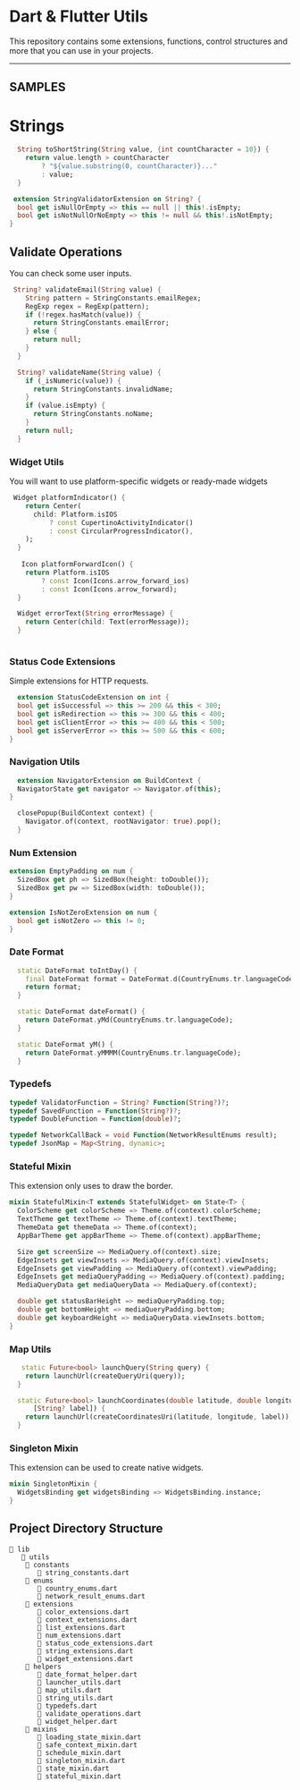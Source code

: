 # Dart & Flutter Utils

This repository contains some extensions, functions, control structures and more that you can use in your projects.

---

## SAMPLES

# Strings

```dart
  String toShortString(String value, {int countCharacter = 10}) {
    return value.length > countCharacter
        ? "${value.substring(0, countCharacter)}..."
        : value;
  }

 extension StringValidatorExtension on String? {
  bool get isNullOrEmpty => this == null || this!.isEmpty;
  bool get isNotNullOrNoEmpty => this != null && this!.isNotEmpty;
}
```

## Validate Operations

You can check some user inputs.

```dart
 String? validateEmail(String value) {
    String pattern = StringConstants.emailRegex;
    RegExp regex = RegExp(pattern);
    if (!regex.hasMatch(value)) {
      return StringConstants.emailError;
    } else {
      return null;
    }
  }

  String? validateName(String value) {
    if (_isNumeric(value)) {
      return StringConstants.invalidName;
    }
    if (value.isEmpty) {
      return StringConstants.noName;
    }
    return null;
  }
```

### Widget Utils

You will want to use platform-specific widgets or ready-made widgets

```dart
 Widget platformIndicator() {
    return Center(
      child: Platform.isIOS
          ? const CupertinoActivityIndicator()
          : const CircularProgressIndicator(),
    );
  }
  
   Icon platformForwardIcon() {
    return Platform.isIOS
        ? const Icon(Icons.arrow_forward_ios)
        : const Icon(Icons.arrow_forward);
  }

  Widget errorText(String errorMessage) {
    return Center(child: Text(errorMessage));
  }
  
```

### Status Code Extensions

Simple extensions for HTTP requests.

```dart
  extension StatusCodeExtension on int {
  bool get isSuccessful => this >= 200 && this < 300;
  bool get isRedirection => this >= 300 && this < 400;
  bool get isClientError => this >= 400 && this < 500;
  bool get isServerError => this >= 500 && this < 600;
}
```

### Navigation Utils

```dart
  extension NavigatorExtension on BuildContext {
  NavigatorState get navigator => Navigator.of(this);
}

  closePopup(BuildContext context) {
    Navigator.of(context, rootNavigator: true).pop();
  }
```

### Num Extension

```dart
extension EmptyPadding on num {
  SizedBox get ph => SizedBox(height: toDouble());
  SizedBox get pw => SizedBox(width: toDouble());
}

extension IsNotZeroExtension on num {
  bool get isNotZero => this != 0;
}
```

### Date Format

```dart
  static DateFormat toIntDay() {
    final DateFormat format = DateFormat.d(CountryEnums.tr.languageCode);
    return format;
  }

  static DateFormat dateFormat() {
    return DateFormat.yMd(CountryEnums.tr.languageCode);
  }

  static DateFormat yM() {
    return DateFormat.yMMMM(CountryEnums.tr.languageCode);
  }
```

### Typedefs

```dart
typedef ValidatorFunction = String? Function(String?)?;
typedef SavedFunction = Function(String?)?;
typedef DoubleFunction = Function(double)?;

typedef NetworkCallBack = void Function(NetworkResultEnums result);
typedef JsonMap = Map<String, dynamic>;
```

### Stateful Mixin

This extension only uses to draw the border.

```dart
mixin StatefulMixin<T extends StatefulWidget> on State<T> {
  ColorScheme get colorScheme => Theme.of(context).colorScheme;
  TextTheme get textTheme => Theme.of(context).textTheme;
  ThemeData get themeData => Theme.of(context);
  AppBarTheme get appBarTheme => Theme.of(context).appBarTheme;

  Size get screenSize => MediaQuery.of(context).size;
  EdgeInsets get viewInsets => MediaQuery.of(context).viewInsets;
  EdgeInsets get viewPadding => MediaQuery.of(context).viewPadding;
  EdgeInsets get mediaQueryPadding => MediaQuery.of(context).padding;
  MediaQueryData get mediaQueryData => MediaQuery.of(context);

  double get statusBarHeight => mediaQueryPadding.top;
  double get bottomHeight => mediaQueryPadding.bottom;
  double get keyboardHeight => mediaQueryData.viewInsets.bottom;
}
```

### Map Utils

```dart
   static Future<bool> launchQuery(String query) {
    return launchUrl(createQueryUri(query));
  }

  static Future<bool> launchCoordinates(double latitude, double longitude,
      [String? label]) {
    return launchUrl(createCoordinatesUri(latitude, longitude, label));
  }
```

### Singleton Mixin

This extension can be used to create native widgets.

```dart
mixin SingletonMixin {
  WidgetsBinding get widgetsBinding => WidgetsBinding.instance;
}

```

## Project Directory Structure

```      
📂 lib
   📂 utils   
    📂 constants
       📄 string_constants.dart  
    📂 enums
       📄 country_enums.dart
       📄 network_result_enums.dart
    📂 extensions
       📄 color_extensions.dart
       📄 context_extensions.dart
       📄 list_extensions.dart
       📄 num_extensions.dart
       📄 status_code_extensions.dart
       📄 string_extensions.dart
       📄 widget_extensions.dart
    📂 helpers
       📄 date_format_helper.dart
       📄 launcher_utils.dart
       📄 map_utils.dart
       📄 string_utils.dart
       📄 typedefs.dart
       📄 validate_operations.dart
       📄 widget_helper.dart
    📂 mixins
       📄 loading_state_mixin.dart
       📄 safe_context_mixin.dart
       📄 schedule_mixin.dart
       📄 singleton_mixin.dart
       📄 state_mixin.dart
       📄 stateful_mixin.dart
```
